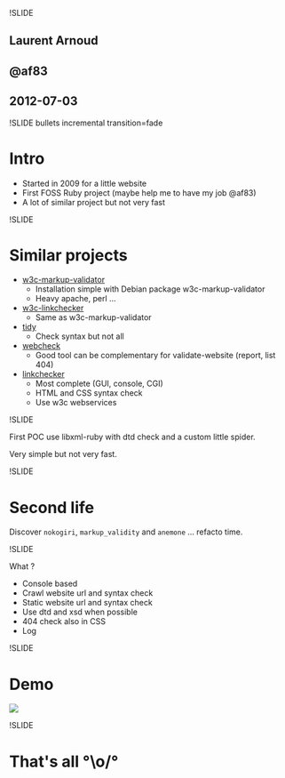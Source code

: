 !SLIDE
## Laurent Arnoud
## @af83
## 2012-07-03

!SLIDE bullets incremental transition=fade
# Intro #

* Started in 2009 for a little website
* First FOSS Ruby project (maybe help me to have my job @af83)
* A lot of similar project but not very fast

!SLIDE
# Similar projects

* [w3c-markup-validator](http://validator.w3.org/)
	* Installation simple with Debian package w3c-markup-validator
	* Heavy apache, perl ...
* [w3c-linkchecker](http://validator.w3.org/checklink)
	* Same as w3c-markup-validator
* [tidy](http://tidy.sourceforge.net/)
	* Check syntax but not all
* [webcheck](http://arthurdejong.org/webcheck/)
	* Good tool can be complementary for validate-website (report, list 404)
* [linkchecker](http://linkchecker.sourceforge.net/)
	* Most complete (GUI, console, CGI)
	* HTML and CSS syntax check
	* Use w3c webservices

!SLIDE

First POC use libxml-ruby with dtd check and a custom little spider.

Very simple but not very fast.

!SLIDE

# Second life

Discover `nokogiri`, `markup_validity` and `anemone` ... refacto time.

!SLIDE

What ?

* Console based
* Crawl website url and syntax check
* Static website url and syntax check
* Use dtd and xsd when possible
* 404 check also in CSS
* Log

!SLIDE

# Demo

[<img src="/validate-website.png">](https://github.com/spk/validate-website)

!SLIDE

# That's all °\o/°
